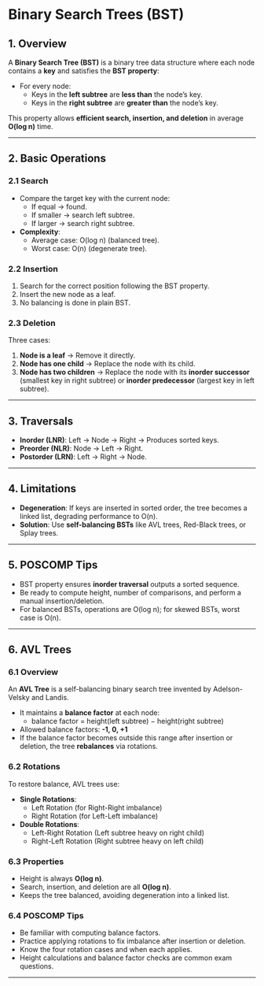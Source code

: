 <!-- File: computer_science_fundamentals/data_structures/binary_search_trees.md -->

# Binary Search Trees (BST)

## 1. Overview

A **Binary Search Tree (BST)** is a binary tree data structure where each node contains a **key** and satisfies the **BST property**:

- For every node:
  - Keys in the **left subtree** are **less than** the node’s key.
  - Keys in the **right subtree** are **greater than** the node’s key.

This property allows **efficient search, insertion, and deletion** in average **O(log n)** time.

---

## 2. Basic Operations

### 2.1 Search
- Compare the target key with the current node:
  - If equal → found.
  - If smaller → search left subtree.
  - If larger → search right subtree.
- **Complexity**:  
  - Average case: O(log n) (balanced tree).  
  - Worst case: O(n) (degenerate tree).

### 2.2 Insertion
1. Search for the correct position following the BST property.
2. Insert the new node as a leaf.
3. No balancing is done in plain BST.

### 2.3 Deletion
Three cases:
1. **Node is a leaf** → Remove it directly.
2. **Node has one child** → Replace the node with its child.
3. **Node has two children** → Replace the node with its **inorder successor** (smallest key in right subtree) or **inorder predecessor** (largest key in left subtree).

---

## 3. Traversals

- **Inorder (LNR)**: Left → Node → Right → Produces sorted keys.
- **Preorder (NLR)**: Node → Left → Right.
- **Postorder (LRN)**: Left → Right → Node.

---

## 4. Limitations

- **Degeneration**: If keys are inserted in sorted order, the tree becomes a linked list, degrading performance to O(n).
- **Solution**: Use **self-balancing BSTs** like AVL trees, Red-Black trees, or Splay trees.

---

## 5. POSCOMP Tips

- BST property ensures **inorder traversal** outputs a sorted sequence.
- Be ready to compute height, number of comparisons, and perform a manual insertion/deletion.
- For balanced BSTs, operations are O(log n); for skewed BSTs, worst case is O(n).

---

## 6. AVL Trees

### 6.1 Overview

An **AVL Tree** is a self-balancing binary search tree invented by Adelson-Velsky and Landis.

- It maintains a **balance factor** at each node:
  - balance factor = height(left subtree) − height(right subtree)
- Allowed balance factors: **-1, 0, +1**
- If the balance factor becomes outside this range after insertion or deletion, the tree **rebalances** via rotations.

### 6.2 Rotations

To restore balance, AVL trees use:

- **Single Rotations**:
  - Left Rotation (for Right-Right imbalance)
  - Right Rotation (for Left-Left imbalance)
- **Double Rotations**:
  - Left-Right Rotation (Left subtree heavy on right child)
  - Right-Left Rotation (Right subtree heavy on left child)

### 6.3 Properties

- Height is always **O(log n)**.
- Search, insertion, and deletion are all **O(log n)**.
- Keeps the tree balanced, avoiding degeneration into a linked list.

### 6.4 POSCOMP Tips

- Be familiar with computing balance factors.
- Practice applying rotations to fix imbalance after insertion or deletion.
- Know the four rotation cases and when each applies.
- Height calculations and balance factor checks are common exam questions.

---

